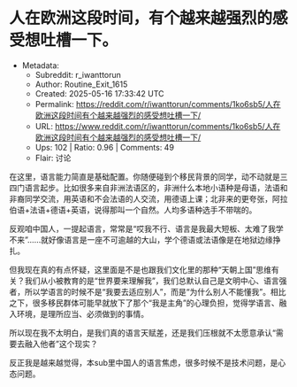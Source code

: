 # 人在欧洲这段时间，有个越来越强烈的感受想吐槽一下。

- Metadata:
  - Subreddit: r_iwanttorun
  - Author: Routine_Exit_1615
  - Created: 2025-05-16 17:33:42 UTC
  - Permalink: https://reddit.com/r/iwanttorun/comments/1ko6sb5/人在欧洲这段时间有个越来越强烈的感受想吐槽一下/
  - URL: https://www.reddit.com/r/iwanttorun/comments/1ko6sb5/人在欧洲这段时间有个越来越强烈的感受想吐槽一下/
  - Ups: 102 | Ratio: 0.96 | Comments: 49
  - Flair: 讨论


在这里，语言能力简直是基础配置。你随便碰到个移民背景的同学，动不动就是三四门语言起步。比如很多来自非洲法语区的，非洲什么本地小语种是母语，法语和非裔同学交流，用英语和不会法语的人交流，用德语上课；北非来的更夸张，阿拉伯语+法语+德语+英语，说得那叫一个自然。人均多语种选手不带喘的。

反观咱中国人，一提起语言，常常是“哎我不行、语言是我最大短板、太难了我学不来”……就好像语言是一座不可逾越的大山，学个德语或法语像是在地狱边缘挣扎。

但我现在真的有点怀疑，这里面是不是也跟我们文化里的那种“天朝上国”思维有关？我们从小被教育的是“世界要来理解我”，我们总默认自己是文明中心、语言强者，所以学语言的时候不是“我要去适应别人”，而是“为什么别人不能懂我”。相比之下，很多移民群体可能早就放下了那个“我是主角”的心理负担，觉得学语言、融入环境，是理所应当、必须做到的事情。

所以现在我不太明白，是我们真的语言天赋差，还是我们压根就不太愿意承认“需要去融入他者”这个现实？

反正我是越来越觉得，本sub里中国人的语言焦虑，很多时候不是技术问题，是心态问题。


